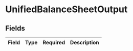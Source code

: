 # UnifiedBalanceSheetOutput


## Fields

| Field       | Type        | Required    | Description |
| ----------- | ----------- | ----------- | ----------- |